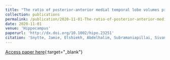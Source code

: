 ```yaml
---
title: "The ratio of posterior-anterior medial temporal lobe volumes predicts source memory performance in healthy young adults"
collection: publications
permalink: /publication/2020-11-01-The-ratio-of-posterior-anterior-medial-temporal-lobe-volumes-predicts-source-memory-performance-in-healthy-young-adults
date: 2020-11-01
venue: 'Hippocampus'
paperurl: 'http://dx.doi.org/10.1002/hipo.23251'
citation: 'Snytte, Jamie, Elshiekh, Abdelhalim, Subramaniapillai, Sivaniya, Manning, Lyssa, Pasvanis, Stamatoula, <b>Devenyi, Gabriel A</b>, Olsen, Rosanna K, Rajah, Maria Natasha, &quot;The ratio of posterior-anterior medial temporal lobe volumes predicts source memory performance in healthy young adults.&quot; Hippocampus, 2020.'
---
```

[Access paper here](http://dx.doi.org/10.1002/hipo.23251){:target="_blank"}
